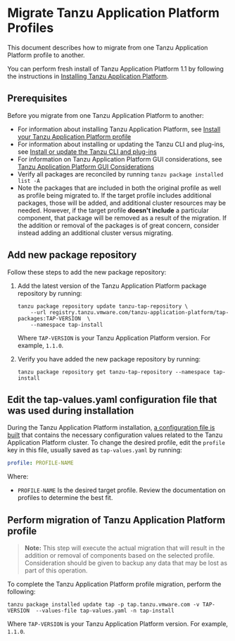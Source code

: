 # Migrate Tanzu Application Platform Profiles

This document describes how to migrate from one Tanzu Application Platform profile to another.

You can perform fresh install of Tanzu Application Platform 1.1 by following the instructions in [Installing Tanzu Application Platform](install-intro.md).

## <a id='prereqs'></a> Prerequisites

Before you migrate from one Tanzu Application Platform to another:

- For information about installing Tanzu Application Platform, see [Install your Tanzu Application Platform profile](install.md#install-profile)
- For information about installing or updating the Tanzu CLI and plug-ins, see [Install or update the Tanzu CLI and plug-ins](install-tanzu-cli.md#cli-and-plugin)
- For information on Tanzu Application Platform GUI considerations, see [Tanzu Application Platform GUI Considerations](tap-gui/upgrades.md#considerations)
- Verify all packages are reconciled by running `tanzu package installed list -A`
- Note the packages that are included in both the original profile as well as profile being migrated to. If the target profile includes additional packages, those will be added, and additional cluster resources may be needed. However, if the target profile **doesn't include** a particular component, that package will be removed as a result of the migration. If the addition or removal of the packages is of great concern, consider instead adding an additional cluster versus migrating.

## <a id="add-new-package-repo"></a> Add new package repository

Follow these steps to add the new package repository:

1. Add the latest version of the Tanzu Application Platform package repository by running:

    ```
    tanzu package repository update tanzu-tap-repository \
        --url registry.tanzu.vmware.com/tanzu-application-platform/tap-packages:TAP-VERSION  \
        --namespace tap-install
    ```
    
    Where `TAP-VERSION` is your Tanzu Application Platform version. For example, `1.1.0`.

2. Verify you have added the new package repository by running:

    ```
    tanzu package repository get tanzu-tap-repository --namespace tap-install
    ```
## <a id="edit-profile-values"></a> Edit the tap-values.yaml configuration file that was used during installation

During the Tanzu Application Platform installation, [a configuration file is built](install.md#install-profile) that contains the necessary configuration values related to the Tanzu Application Platform cluster. To change the desired profile, edit the `profile` key in this file, usually saved as `tap-values.yaml` by running:

```yaml
profile: PROFILE-NAME
```
Where:
- `PROFILE-NAME` Is the desired target profile. Review the documentation on profiles to determine the best fit.

## <a id="perform-migration"></a> Perform migration of Tanzu Application Platform profile

>**Note:** This step will execute the actual migration that will result in the addition or removal of components based on the selected profile. Consideration should be given to backup any data that may be lost as part of this operation.

To complete the Tanzu Application Platform profile migration, perform the following:

```
tanzu package installed update tap -p tap.tanzu.vmware.com -v TAP-VERSION  --values-file tap-values.yaml -n tap-install
```

Where `TAP-VERSION` is your Tanzu Application Platform version. For example, `1.1.0`.
